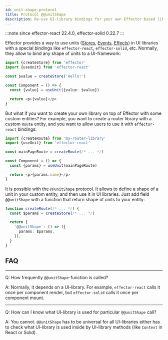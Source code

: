 ```yaml
---
id: unit-shape-protocol
title: Protocol @@unitShape
description: Re-use UI-library bindings for your own Effector based libraries
---
```


:::note since
effector-react 22.4.0, effector-solid 0.22.7
:::

Effector provides a way to use units ([Stores](/api/effector/Store.md), [Events](/api/effector/Event.md), [Effects](/api/effector/Effect.md)) in UI libraries with a special bindings like `effector-react`, `effector-solid`, etc. Normally, they allow to bind any shape of units to a UI-framework:

```ts
import {createStore} from 'effector'
import {useUnit} from 'effector-react'

const $value = createStore('Hello!')

const Component = () => {
  const {value} = useUnit({value: $value})

  return <p>{value}</p>
}
```

But what if you want to create your own library on top of Effector with some custom entities? For example, you want to create a router library with a custom `Route` entity, and you want to allow users to use it with `effector-react` bindings:

```ts
import {createRoute} from 'my-router-library'
import {useUnit} from 'effector-react'

const mainPageRoute = createRoute(/* ... */)

const Component = () => {
  const {params} = useUnit(mainPageRoute)

  return <p>{params.name}</p>
}
```

It is possible with the `@@unitShape` protocol. It allows to define a shape of a unit in your custom entity, and then use it in UI libraries. Just add field `@@unitShape` with a function that return shape of units to your entity:

```ts
function createRoute(/* ... */) {
  const $params = createStore(/* ... */)

  return {
    '@@unitShape': () => ({
      params: $params,
    }),
  }
}
```

## FAQ

---

Q: How frequently `@@unitShape`-function is called?

A: Normally, it depends on a UI-library. For example, `effector-react` calls it once per component render, but `effector-solid` calls it once per component mount.

---

Q: How can I know what UI-library is used for particular `@@unitShape` call?

A: You cannot. `@@unitShape` has to be universal for all UI-libraries either has to check what UI-library is used inside by UI-library methods (like `Context` in React or Solid).
